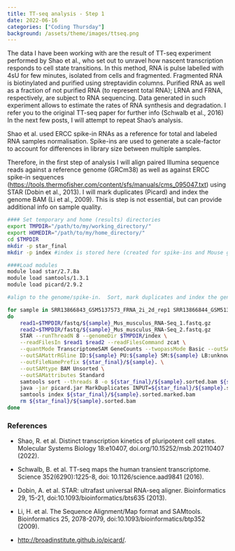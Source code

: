 ```yaml
---
title: TT-seq analysis - Step 1
date: 2022-06-16 
categories: ["Coding Thursday"]
background: /assets/theme/images/ttseq.png
---
```


The data I have been working with are the result of TT-seq experiment performed by Shao et al., who set out to unravel how nascent transcription responds to cell state transitions. 
In this method, RNA is pulse labelled with 4sU for few minutes, isolated from cells and fragmented. Fragmented RNA is biotinylated and purified using streptavidin columns. Purified RNA as well as a fraction of not purified RNA (to represent total RNA); LRNA and FRNA, respectively, are subject to RNA sequencing. Data generated in such experiment allows to estimate the rates of RNA synthesis and degradation. I refer you to the original TT-seq paper for further info (Schwalb et al., 2016)
In the next few posts, I will attempt to repeat Shao’s analysis. 

Shao et al. used ERCC spike-in RNAs as a reference for total and labeled RNA samples normalisation. Spike-ins are used to generate a scale-factor to account for differences in library size between multiple samples. 

Therefore, in the first step of analysis I will align paired Illumina sequence reads against a reference genome (GRCm38) as well as against ERCC spike-in sequences (https://tools.thermofisher.com/content/sfs/manuals/cms_095047.txt) using STAR (Dobin et al., 2013). 
I will mark duplicates (Picard) and index the genome BAM (Li et al., 2009). This is step is not essential, but can provide additional info on sample quality.

```bash
#### Set temporary and home (results) directories
export TMPDIR="/path/to/my/working_directory/"
export HOMEDIR="/path/to/my/home_directory/"
cd $TMPDIR
mkdir -p star_final
mkdir -p index #index is stored here (created for spike-ins and Mouse genome)

####Load modules
module load star/2.7.8a
module load samtools/1.3.1
module load picard/2.9.2

#align to the genome/spike-in.  Sort, mark duplicates and index the genome BAM.

for sample in SRR13866843_GSM5137573_FRNA_2i_2d_rep1 SRR13866844_GSM5137574_FRNA_2i_2d_rep2 SRR13866845_GSM5137575_FRNA_2i_7d_rep1 SRR13866853_GSM5137583_LRNA_2i_2d_rep1 SRR13866854_GSM5137584_LRNA_2i_2d_rep2 SRR13866855_GSM5137585_LRNA_2i_7d_rep1
do
	read1=$TMPDIR/fastq/${sample}_Mus_musculus_RNA-Seq_1.fastq.gz
	read2=$TMPDIR/fastq/${sample}_Mus_musculus_RNA-Seq_2.fastq.gz
	STAR --runThreadN 8 --genomeDir $TMPDIR/index \
	--readFilesIn $read1 $read2 --readFilesCommand zcat \
	--quantMode TranscriptomeSAM GeneCounts --twopassMode Basic --outSAMunmapped None \
	--outSAMattrRGline ID:${sample} PU:${sample} SM:${sample} LB:unknown PL:illumina \
	--outFileNamePrefix ${star_final}/${sample}. \
	--outSAMtype BAM Unsorted \
	--outSAMattributes Standard 
	samtools sort --threads 8 -o ${star_final}/${sample}.sorted.bam ${star_final}/${sample}.Aligned.out.bam
	java -jar picard.jar MarkDuplicates INPUT=${star_final}/${sample}.sorted.bam OUTPUT=${star_final}/${sample}.sorted.marked.bam METRICS_FILE=${star_final}/${sample}.sorted.marked.metrics REMOVE_DUPLICATES=false ASSUME_SORTED=true MAX_RECORDS_IN_RAM=2000000 VALIDATION_STRINGENCY=LENIENT TMP_DIR=${tmpdir}/${sample}
	samtools index ${star_final}/${sample}.sorted.marked.bam
	rm ${star_final}/${sample}.sorted.bam
done

```


### References

* Shao, R. et al. Distinct transcription kinetics of pluripotent cell states. Molecular Systems Biology 18:e10407, doi.org/10.15252/msb.202110407 (2022).

* Schwalb, B. et al. TT-seq maps the human transient transcriptome. Science 352(6290):1225-8, doi: 10.1126/science.aad9841 (2016).

* Dobin, A. et al. STAR: ultrafast universal RNA-seq aligner. Bioinformatics 29, 15-21, doi:10.1093/bioinformatics/bts635 (2013).

* Li, H. et al. The Sequence Alignment/Map format and SAMtools. Bioinformatics 25, 2078-2079, doi:10.1093/bioinformatics/btp352 (2009).

* http://broadinstitute.github.io/picard/.
